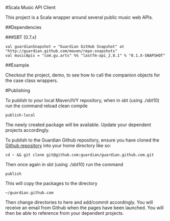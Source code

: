#Scala Music API Client

This project is a Scala wrapper around several public music web APIs.

##Dependencies

###SBT (0.7.x)

	val guardianSnapshot = "Guardian GitHub Snapshot" at "http://guardian.github.com/maven/repo-snapshots"
  	val musicApis = "com.gu.arts" %% "lastfm-api_2.8.1" % "0.1.X-SNAPSHOT"

##Example

Checkout the project, demo, to see how to call the companion objects for the case class wrappers.	

#Publishing

To publish to your local Maven/IVY repository, when in sbt (using ./sbt10) run the command
    reload
    clean
    compile

    publish-local

The newly created package will be available.  Update your dependent projects accordingly.

To publish to the Guardian Github repository, ensure you have cloned the [Github repository](https://github.com/guardian/guardian.github.com) into your home directory like so:

    cd ~ && git clone git@github.com:guardian/guardian.github.com.git

Then once again in sbt (using ./sbt10) run the command

    publish

This will copy the packages to the directory

    ~/guardian.github.com

Then change directories to here and add/commit accordingly.  You will receive an email from Github when the pages have been launched.  You will then be able to reference from your dependent projects.